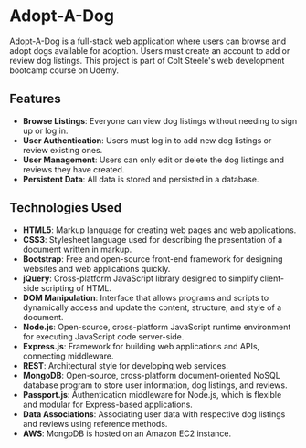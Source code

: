 # Adopt-A-Dog

Adopt-A-Dog is a full-stack web application where users can browse and adopt dogs available for adoption. Users must create an account to add or review dog listings. This project is part of Colt Steele's web development bootcamp course on Udemy.

## Features

- **Browse Listings**: Everyone can view dog listings without needing to sign up or log in.
- **User Authentication**: Users must log in to add new dog listings or review existing ones.
- **User Management**: Users can only edit or delete the dog listings and reviews they have created.
- **Persistent Data**: All data is stored and persisted in a database.

## Technologies Used

- **HTML5**: Markup language for creating web pages and web applications.
- **CSS3**: Stylesheet language used for describing the presentation of a document written in markup.
- **Bootstrap**: Free and open-source front-end framework for designing websites and web applications quickly.
- **jQuery**: Cross-platform JavaScript library designed to simplify client-side scripting of HTML.
- **DOM Manipulation**: Interface that allows programs and scripts to dynamically access and update the content, structure, and style of a document.
- **Node.js**: Open-source, cross-platform JavaScript runtime environment for executing JavaScript code server-side.
- **Express.js**: Framework for building web applications and APIs, connecting middleware.
- **REST**: Architectural style for developing web services.
- **MongoDB**: Open-source, cross-platform document-oriented NoSQL database program to store user information, dog listings, and reviews.
- **Passport.js**: Authentication middleware for Node.js, which is flexible and modular for Express-based applications.
- **Data Associations**: Associating user data with respective dog listings and reviews using reference methods.
- **AWS**: MongoDB is hosted on an Amazon EC2 instance.
